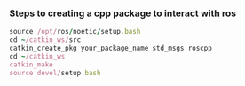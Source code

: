 ### Steps to creating a cpp package to interact with ros
  ```ruby
source /opt/ros/noetic/setup.bash
cd ~/catkin_ws/src
catkin_create_pkg your_package_name std_msgs roscpp
cd ~/catkin_ws
catkin_make
source devel/setup.bash
  ```
